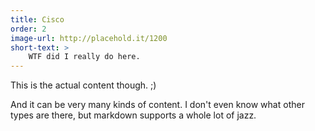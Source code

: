 ```yaml
---
title: Cisco
order: 2
image-url: http://placehold.it/1200
short-text: >
    WTF did I really do here.
---
```


This is the actual content though. ;)

And it can be very many kinds of content. I don't even know what other types are there, but markdown supports a whole lot of jazz.

